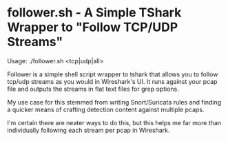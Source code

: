 # follower.sh - A Simple TShark Wrapper to "Follow TCP/UDP Streams"

Usage: ./follower.sh <tcp|udp|all> <pcap>

Follower is a simple shell script wrapper to tshark that allows you to follow tcp/udp streams as you would in Wireshark's UI.  It runs against your
pcap file and outputs the streams in flat text files for grep options.

My use case for this stemmed from writing Snort/Suricata rules and finding a quicker means of crafting detection content against multiple pcaps. 

I'm certain there are neater ways to do this, but this helps me far more than individually following each stream per pcap in Wireshark.
